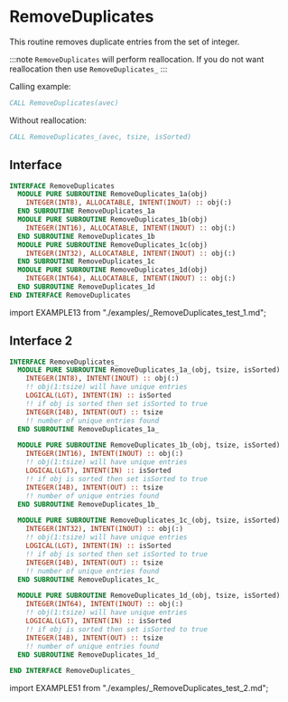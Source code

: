 # RemoveDuplicates

<!-- markdownlint-disable MD041 MD013 MD033 -->

This routine removes duplicate entries from the set of integer.

:::note
`RemoveDuplicates` will perform reallocation. If you do not want reallocation then use `RemoveDuplicates_`
:::

Calling example:

```fortran
CALL RemoveDuplicates(avec)
```

Without reallocation:

```fortran
CALL RemoveDuplicates_(avec, tsize, isSorted)
```

## Interface

<Tabs>
<TabItem value="interface" label="܀ Interface" default>

```fortran
INTERFACE RemoveDuplicates
  MODULE PURE SUBROUTINE RemoveDuplicates_1a(obj)
    INTEGER(INT8), ALLOCATABLE, INTENT(INOUT) :: obj(:)
  END SUBROUTINE RemoveDuplicates_1a
  MODULE PURE SUBROUTINE RemoveDuplicates_1b(obj)
    INTEGER(INT16), ALLOCATABLE, INTENT(INOUT) :: obj(:)
  END SUBROUTINE RemoveDuplicates_1b
  MODULE PURE SUBROUTINE RemoveDuplicates_1c(obj)
    INTEGER(INT32), ALLOCATABLE, INTENT(INOUT) :: obj(:)
  END SUBROUTINE RemoveDuplicates_1c
  MODULE PURE SUBROUTINE RemoveDuplicates_1d(obj)
    INTEGER(INT64), ALLOCATABLE, INTENT(INOUT) :: obj(:)
  END SUBROUTINE RemoveDuplicates_1d
END INTERFACE RemoveDuplicates
```

</TabItem>

<TabItem value="example" label="️܀ See example">

import EXAMPLE13 from "./examples/_RemoveDuplicates_test_1.md";

<EXAMPLE13 />

</TabItem>

<TabItem value="close" label="↢ ">

</TabItem>
</Tabs>

## Interface 2

<Tabs>
<TabItem value="interface" label="Interface" default>

```fortran
INTERFACE RemoveDuplicates_
  MODULE PURE SUBROUTINE RemoveDuplicates_1a_(obj, tsize, isSorted)
    INTEGER(INT8), INTENT(INOUT) :: obj(:)
    !! obj(1:tsize) will have unique entries
    LOGICAL(LGT), INTENT(IN) :: isSorted
    !! if obj is sorted then set isSorted to true
    INTEGER(I4B), INTENT(OUT) :: tsize
    !! number of unique entries found
  END SUBROUTINE RemoveDuplicates_1a_

  MODULE PURE SUBROUTINE RemoveDuplicates_1b_(obj, tsize, isSorted)
    INTEGER(INT16), INTENT(INOUT) :: obj(:)
    !! obj(1:tsize) will have unique entries
    LOGICAL(LGT), INTENT(IN) :: isSorted
    !! if obj is sorted then set isSorted to true
    INTEGER(I4B), INTENT(OUT) :: tsize
    !! number of unique entries found
  END SUBROUTINE RemoveDuplicates_1b_

  MODULE PURE SUBROUTINE RemoveDuplicates_1c_(obj, tsize, isSorted)
    INTEGER(INT32), INTENT(INOUT) :: obj(:)
    !! obj(1:tsize) will have unique entries
    LOGICAL(LGT), INTENT(IN) :: isSorted
    !! if obj is sorted then set isSorted to true
    INTEGER(I4B), INTENT(OUT) :: tsize
    !! number of unique entries found
  END SUBROUTINE RemoveDuplicates_1c_

  MODULE PURE SUBROUTINE RemoveDuplicates_1d_(obj, tsize, isSorted)
    INTEGER(INT64), INTENT(INOUT) :: obj(:)
    !! obj(1:tsize) will have unique entries
    LOGICAL(LGT), INTENT(IN) :: isSorted
    !! if obj is sorted then set isSorted to true
    INTEGER(I4B), INTENT(OUT) :: tsize
    !! number of unique entries found
  END SUBROUTINE RemoveDuplicates_1d_

END INTERFACE RemoveDuplicates_
```

</TabItem>

<TabItem value="example" label="example">

import EXAMPLE51 from "./examples/_RemoveDuplicates_test_2.md";

<EXAMPLE51 />

</TabItem>

<TabItem value="close" label="↢ close">

</TabItem>
</Tabs>
